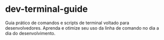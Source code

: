 # dev-terminal-guide
Guia prático de comandos e scripts de terminal voltado para desenvolvedores. Aprenda e otimize seu uso da linha de comando no dia a dia do desenvolvimento.
